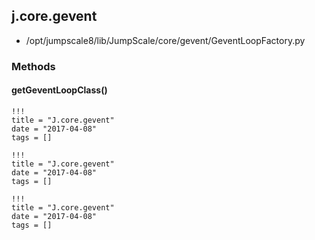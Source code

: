 <!-- toc -->
## j.core.gevent

- /opt/jumpscale8/lib/JumpScale/core/gevent/GeventLoopFactory.py

### Methods

#### getGeventLoopClass() 


```
!!!
title = "J.core.gevent"
date = "2017-04-08"
tags = []
```

```
!!!
title = "J.core.gevent"
date = "2017-04-08"
tags = []
```

```
!!!
title = "J.core.gevent"
date = "2017-04-08"
tags = []
```
